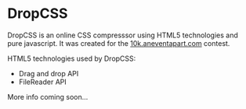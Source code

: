 DropCSS
=======

DropCSS is an online CSS compresssor using HTML5 technologies and pure javascript.
It was created for the [10k.aneventapart.com](http://10k.aneventapart.com) contest.


HTML5 technologies used by DropCSS:

- Drag and drop API
- FileReader API



More info coming soon...
